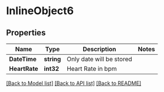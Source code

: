 # InlineObject6

## Properties

Name | Type | Description | Notes
------------ | ------------- | ------------- | -------------
**DateTime** | **string** | Only date will be stored | 
**HeartRate** | **int32** | Heart Rate in bpm | 

[[Back to Model list]](../README.md#documentation-for-models) [[Back to API list]](../README.md#documentation-for-api-endpoints) [[Back to README]](../README.md)


